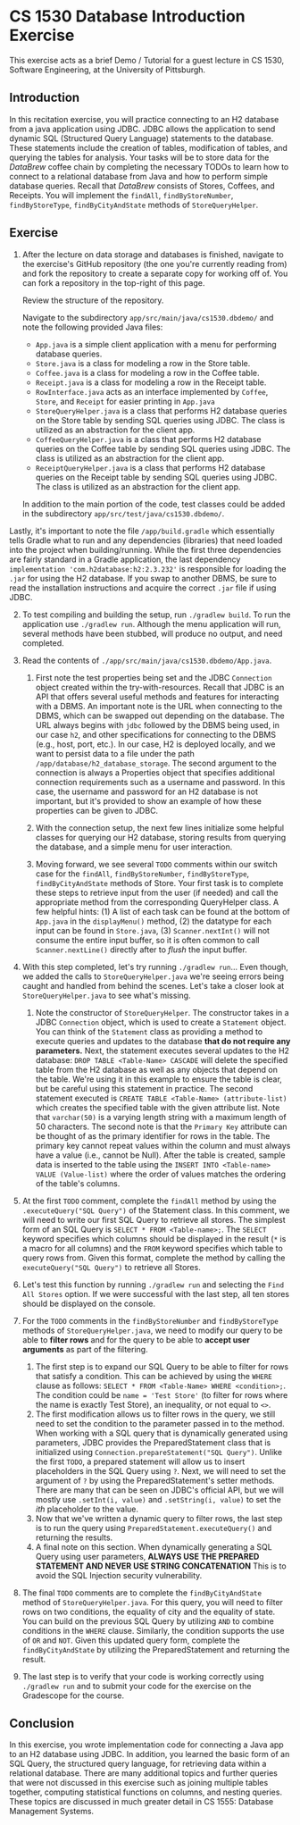 # CS 1530 Database Introduction Exercise

This exercise acts as a brief Demo / Tutorial for a guest lecture in CS 1530, Software Engineering, at the University of
Pittsburgh.

## Introduction

In this recitation exercise, you will practice connecting to an H2 database from a java application using JDBC. JDBC
allows the application to send dynamic SQL (Structured Query Language) statements to the database. These statements
include the creation of tables, modification of tables, and querying the tables for analysis. Your tasks will be to
store data for the *DataBrew* coffee chain by completing the necessary TODOs to learn how to connect to a relational
database from Java and how to perform simple database queries. Recall that *DataBrew* consists of Stores, Coffees, and
Receipts. You will implement the `findAll`, `findByStoreNumber`, `findByStoreType`, `findByCityAndState` methods of
`StoreQueryHelper`.

## Exercise

1) After the lecture on data storage and databases is finished, navigate to the exercise's GitHub repository (the one
   you're currently reading from)
   and fork the repository to create a separate copy for working off of. You can fork a repository in the top-right of
   this page.

   Review the structure of the repository.

   Navigate to the subdirectory `app/src/main/java/cs1530.dbdemo/` and note the following provided Java files:

    - `App.java` is a simple client application with a menu for performing database queries.
    - `Store.java` is a class for modeling a row in the Store table.
    - `Coffee.java` is a class for modeling a row in the Coffee table.
    - `Receipt.java` is a class for modeling a row in the Receipt table.
    - `RowInterface.java` acts as an interface implemented by `Coffee`, `Store`, and `Receipt` for easier printing in
      `App.java`
    - `StoreQueryHelper.java` is a class that performs H2 database queries on the Store table by sending SQL queries
      using JDBC. The class is utilized as an abstraction for the client app.
    - `CoffeeQueryHelper.java` is a class that performs H2 database queries on the Coffee table by sending SQL queries
      using JDBC. The class is utilized as an abstraction for the client app.
    - `ReceiptQueryHelper.java` is a class that performs H2 database queries on the Receipt table by sending SQL queries
      using JDBC. The class is utilized as an abstraction for the client app.

   In addition to the main portion of the code, test classes could be added in the subdirectory
   `app/src/test/java/cs1530.dbdemo/`.

Lastly, it's important to note the file `/app/build.gradle` which essentially tells Gradle what to run and any
dependencies (libraries) that need loaded into the project when building/running. While the first three dependencies
are fairly standard in a Gradle application, the last dependency `implementation 'com.h2database:h2:2.3.232'` is
responsible for loading the `.jar` for using the H2 database. If you swap to another DBMS, be sure to read the
installation instructions and acquire the correct `.jar` file if using JDBC.

2) To test compiling and building the setup, run `./gradlew build`. To run the application use `./gradlew run`. Although
   the menu application will run, several methods have been stubbed, will produce no output, and need completed.

3) Read the contents of `./app/src/main/java/cs1530.dbdemo/App.java`.
    1) First note the test properties being set and the JDBC `Connection` object created within the try-with-resources.
       Recall that JDBC is an API that offers several useful methods and features for interacting with a DBMS. An
       important note is the URL when connecting to the DBMS, which can be swapped out depending on the database. The
       URL always begins with `jdbc` followed by the DBMS being used, in our case `h2`, and other specifications for
       connecting to the DBMS (e.g., host, port, etc.). In our case, H2 is deployed locally, and we want to persist data
       to a file under the path `/app/database/h2_database_storage`. The second argument to the connection is always a
       Properties object that specifies additional connection requirements such as a username and password. In this
       case, the username and password for an H2 database is not important, but it's provided to show an example of how
       these properties can be given to JDBC.

    2) With the connection setup, the next few lines initialize some helpful classes for querying our H2 database,
       storing results from querying the database, and a simple menu for user interaction.
    3) Moving forward, we see several `TODO` comments within our switch case for the `findAll`, `findByStoreNumber`,
       `findByStoreType`, `findByCityAndState` methods of
       Store. Your first task is to complete these steps to retrieve input from the user (if needed) and call the
       appropriate method from the corresponding QueryHelper class. A few helpful hints: (1) A list of each task can be
       found at the bottom of `App.java` in the `displayMenu()` method, (2) the datatype for each input can be found in
       `Store.java`, (3) `Scanner.nextInt()` will not consume the entire input buffer, so it is often common to call
       `Scanner.nextLine()` directly after to *flush* the input buffer.
4) With this step completed, let's try running `./gradlew run`... Even though, we added the calls to
   `StoreQueryHelper.java` we're seeing errors being caught and handled from behind the scenes. Let's take a closer look
   at `StoreQueryHelper.java` to see what's missing.
    1) Note the constructor of `StoreQueryHelper`. The constructor takes in a JDBC `Connection` object, which is
       used to create a `Statement` object. You can think of the `Statement` class as providing a method to execute
       queries and updates to the database **that do not require any parameters.** Next, the statement executes several
       updates to the H2 database: `DROP TABLE <Table-Name> CASCADE` will delete the specified table from the H2
       database
       as well as any objects that depend on the table. We're using it in this example to ensure the table is clear, but
       be careful using this statement in practice. The second statement executed is
       `CREATE TABLE <Table-Name> (attribute-list)` which creates the specified table with the given attribute list.
       Note that `varchar(50)` is a varying length string with a maximum length of 50 characters. The second note is
       that the `Primary Key` attribute can be thought of as the primary identifier for rows in the table. The primary
       key cannot repeat values within the column and must always have a value (i.e., cannot be Null). After the table
       is created, sample data is inserted to the table using the `INSERT INTO <Table-name> VALUE (Value-list)` where
       the order of values matches the ordering of the table's columns.

5) At the first  `TODO` comment, complete the `findAll` method by using the `.executeQuery("SQL Query")` of the
   Statement class. In this comment, we will need to write our first SQL Query to retrieve all stores. The simplest form
   of an SQL Query is `SELECT * FROM <Table-name>;`. The `SELECT` keyword specifies which columns should be displayed in
   the result (`*` is a macro for all columns) and the `FROM` keyword specifies which table to query rows from. Given
   this format, complete the method by calling the `executeQuery("SQL Query")` to retrieve all Stores.

5) Let's test this function by running `./gradlew run` and selecting the `Find All Stores` option. If we were successful
   with the last step, all ten stores should be displayed on the console.

6) For the `TODO` comments in the `findByStoreNumber` and `findByStoreType` methods of `StoreQueryHelper.java`, we need
   to modify our query to be able to **filter rows** and for the query to be able to **accept user arguments** as part
   of the filtering.
    1) The first step is to expand our SQL Query to be able to filter for rows that satisfy a condition.
       This can be achieved by using the `WHERE` clause as follows: `SELECT * FROM <Table-Name> WHERE <condition>;`. The
       condition could be `name = 'Test Store'` (to filter for rows where the name is exactly Test Store), an
       inequality, or
       not equal to `<>`.
    2) The first modification allows us to filter rows in the query, we still need to set the condition to the parameter
       passed in to the method. When working with a SQL query that is dynamically generated using parameters, JDBC
       provides
       the PreparedStatement class that is initialized using `Connection.prepareStatement("SQL Query")`. Unlike the
       first
       `TODO`, a prepared statement will allow us to insert placeholders in the SQL Query using `?`. Next, we will need
       to set the argument of `?` by using the PreparedStatement's setter methods. There are many that can be seen on
       JDBC's official API, but we will mostly use `.setInt(i, value)` and `.setString(i, value)` to set the *ith*
       placeholder to the value.
    3) Now that we've written a dynamic query to filter rows, the last step is to run the query using
       `PreparedStatement.executeQuery()` and returning the results.
    4) A final note on this section. When dynamically generating a SQL Query using user parameters, **ALWAYS USE THE
       PREPARED STATEMENT AND NEVER USE STRING CONCATENATION** This is to avoid the SQL Injection security
       vulnerability.

7) The final `TODO` comments are to complete the `findByCityAndState` method of `StoreQueryHelper.java`. For this query,
   you will need to filter rows on two conditions, the equality of city and the equality of state. You can build on
   the previous SQL Query by utilizing `AND` to combine conditions in the `WHERE` clause. Similarly, the condition
   supports the use of `OR` and `NOT`. Given this updated query form, complete the `findByCityAndState` by utilizing the
   PreparedStatement and returning the result.

8) The last step is to verify that your code is working correctly using `./gradlew run` and to submit your code for the
   exercise on the Gradescope for the course.

## Conclusion

In this exercise, you wrote implementation code for connecting a Java app to an H2 database using JDBC. In addition, you
learned the basic form of an SQL Query, the structured query language, for retrieving data within a relational database.
There are many additional topics and further queries that were not discussed in this exercise such as joining multiple
tables together, computing statistical functions on columns, and nesting queries. These topics are discussed in much
greater detail in CS 1555: Database Management Systems.
